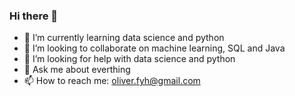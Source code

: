 ### Hi there 👋


- 🌱 I’m currently learning data science and python
- 👯 I’m looking to collaborate on machine learning, SQL and Java
- 🤔 I’m looking for help with data science and python
- 💬 Ask me about everthing
- 📫 How to reach me: oliver.fyh@gmail.com


